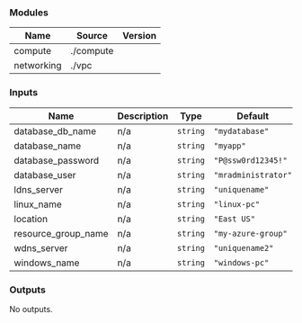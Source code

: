 <!-- BEGIN_TF_DOCS -->
### Modules

| Name | Source | Version |
|------|--------|---------|
| compute | ./compute |  |
| networking | ./vpc |  |

### Inputs

| Name | Description | Type | Default |
|------|-------------|------|---------|
| database\_db\_name | n/a | `string` | `"mydatabase"` |
| database\_name | n/a | `string` | `"myapp"` |
| database\_password | n/a | `string` | `"P@ssw0rd12345!"` |
| database\_user | n/a | `string` | `"mradministrator"` |
| ldns\_server | n/a | `string` | `"uniquename"` |
| linux\_name | n/a | `string` | `"linux-pc"` |
| location | n/a | `string` | `"East US"` |
| resource\_group\_name | n/a | `string` | `"my-azure-group"` |
| wdns\_server | n/a | `string` | `"uniquename2"` |
| windows\_name | n/a | `string` | `"windows-pc"` |

### Outputs

No outputs.
<!-- END_TF_DOCS -->
